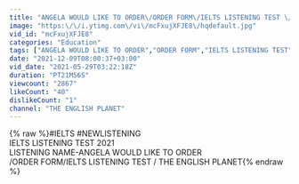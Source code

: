 ```yaml
---
title: "ANGELA WOULD LIKE TO ORDER\/ORDER FORM\/IELTS LISTENING TEST \/ THE ENGLISH PLANET"
image: "https:\/\/i.ytimg.com\/vi\/mcFxujXFJE8\/hqdefault.jpg"
vid_id: "mcFxujXFJE8"
categories: "Education"
tags: ["ANGELA WOULD LIKE TO ORDER","ORDER FORM","IELTS LISTENING TEST"]
date: "2021-12-09T08:00:37+03:00"
vid_date: "2021-05-29T03:22:18Z"
duration: "PT21M56S"
viewcount: "2867"
likeCount: "40"
dislikeCount: "1"
channel: "THE ENGLISH PLANET"
---
```

{% raw %}#IELTS #NEWLISTENING<br />IELTS LISTENING TEST 2021<br />LISTENING NAME-ANGELA WOULD LIKE TO ORDER<br />/ORDER FORM/IELTS LISTENING TEST / THE ENGLISH PLANET{% endraw %}
